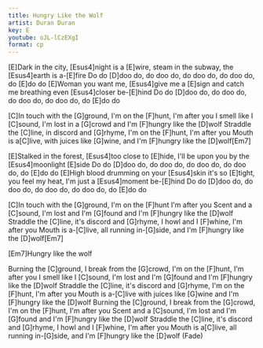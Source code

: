 ```yaml
---
title: Hungry Like the Wolf
artist: Duran Duran
key: E
youtube: oJL-lCzEXgI
format: cp
---
```


[E]Dark in the city, [Esus4]night is a [E]wire, steam in the subway, the [Esus4]earth is a-[E]fire
Do do [D]doo do, do doo do, do doo do, do doo do, do [E]do do
[E]Woman you want me, [Esus4]give me a [E]sign and catch me breathing even [Esus4]closer be-[E]hind
Do do [D]doo do, do doo do, do doo do, do doo do, do [E]do do

[C]In touch with the [G]ground, I'm on the [F]hunt, I'm after you
I smell like I [C]sound, I'm lost in a [G]crowd and I'm [F]hungry like the [D]wolf
Straddle the [C]line, in discord and [G]rhyme, I'm on the [F]hunt, I'm after you
Mouth is a[C]live, with juices like [G]wine, and I'm [F]hungry like the [D]wolf[Em7]

[E]Stalked in the forest, [Esus4]too close to [E]hide, I'll be upon you by the [Esus4]moonlight [E]side
Do do [D]doo do, do doo do, do doo do, do doo do, do [E]do do
[E]High blood drumming on your [Esus4]skin it's so [E]tight, you feel my heat, I'm just a [Esus4]moment be-[E]hind
Do do [D]doo do, do doo do, do doo do, do doo do, do [E]do do

[C]In touch with the [G]ground, I'm on the [F]hunt I'm after you
Scent and a [C]sound, I'm lost and I'm [G]found and I'm [F]hungry like the [D]wolf
Straddle the [C]line, it's discord and [G]rhyme, I howl and I [F]whine, I'm after you
Mouth is a-[C]live, all running in-[G]side, and I'm [F]hungry like the [D]wolf[Em7]

[Em7]Hungry like the wolf

Burning the [C]ground, I break from the [G]crowd, I'm on the [F]hunt, I'm after you
I smell like I [C]sound, I'm lost and I'm [G]found and I'm [F]hungry like the [D]wolf
Straddle the [C]line, it's discord and [G]rhyme, I'm on the [F]hunt, I'm after you
Mouth is a-[C]live with juices like [G]wine and I'm [F]hungry like the [D]wolf
Burning the [C]ground, I break from the [G]crowd, I'm on the [F]hunt, I'm after you
Scent and a [C]sound, I'm lost and I'm [G]found and I'm [F]hungry like the [D]wolf
Straddle the [C]line, it's discord and [G]rhyme, I howl and I [F]whine, I'm after you
Mouth is a[C]live, all running in-[G]side, and I'm [F]hungry like the [D]wolf (Fade)
